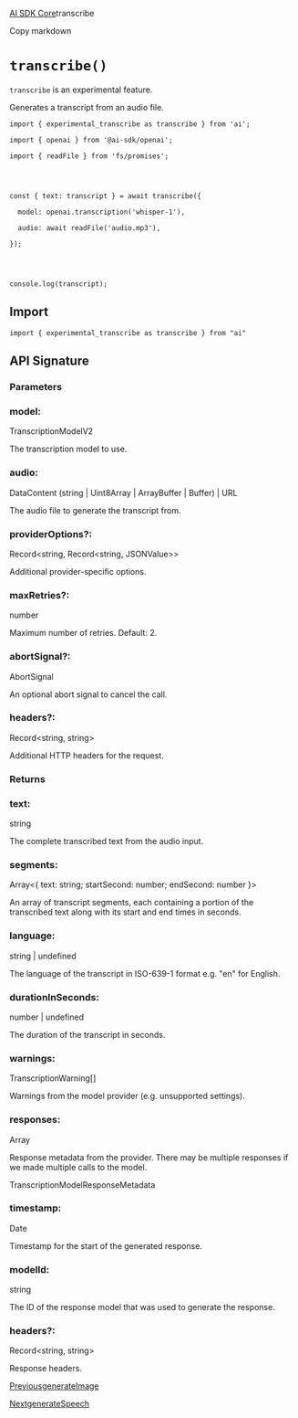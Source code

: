 [AI SDK Core](/docs/ai-sdk-core)transcribe

Copy markdown

# `transcribe()`

`transcribe` is an experimental feature.

Generates a transcript from an audio file.

    
    
    import { experimental_transcribe as transcribe } from 'ai';
    
    import { openai } from '@ai-sdk/openai';
    
    import { readFile } from 'fs/promises';
    
    
    
    
    const { text: transcript } = await transcribe({
    
      model: openai.transcription('whisper-1'),
    
      audio: await readFile('audio.mp3'),
    
    });
    
    
    
    
    console.log(transcript);

## Import

    
    
    import { experimental_transcribe as transcribe } from "ai"

## API Signature

### Parameters

### model:

TranscriptionModelV2

The transcription model to use.

### audio:

DataContent (string | Uint8Array | ArrayBuffer | Buffer) | URL

The audio file to generate the transcript from.

### providerOptions?:

Record<string, Record<string, JSONValue>>

Additional provider-specific options.

### maxRetries?:

number

Maximum number of retries. Default: 2.

### abortSignal?:

AbortSignal

An optional abort signal to cancel the call.

### headers?:

Record<string, string>

Additional HTTP headers for the request.

### Returns

### text:

string

The complete transcribed text from the audio input.

### segments:

Array<{ text: string; startSecond: number; endSecond: number }>

An array of transcript segments, each containing a portion of the transcribed
text along with its start and end times in seconds.

### language:

string | undefined

The language of the transcript in ISO-639-1 format e.g. "en" for English.

### durationInSeconds:

number | undefined

The duration of the transcript in seconds.

### warnings:

TranscriptionWarning[]

Warnings from the model provider (e.g. unsupported settings).

### responses:

Array<TranscriptionModelResponseMetadata>

Response metadata from the provider. There may be multiple responses if we
made multiple calls to the model.

TranscriptionModelResponseMetadata

### timestamp:

Date

Timestamp for the start of the generated response.

### modelId:

string

The ID of the response model that was used to generate the response.

### headers?:

Record<string, string>

Response headers.

[PreviousgenerateImage](/docs/reference/ai-sdk-core/generate-image)

[NextgenerateSpeech](/docs/reference/ai-sdk-core/generate-speech)

